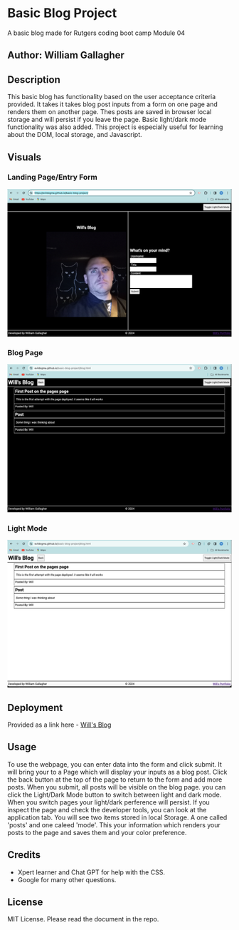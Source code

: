 # Basic Blog Project
A basic blog made for Rutgers coding boot camp Module 04

## Author: William  Gallagher


## Description

This basic blog has functionality based on the user acceptance criteria provided. It takes it takes blog post inputs from a form on one page and renders them on another page. Thes posts are saved in browser local storage and will persist if you leave the page. Basic light/dark mode functionality was also added. This project is especially useful for learning about the DOM, local storage, and Javascript.

## Visuals

### Landing Page/Entry Form
<img src="./assets/landing.png" >

###  Blog Page
<img src="./assets/blog.png" >

### Light Mode
<img src="./assets/light.png" >

## Deployment

Provided as a link here - [Will's Blog](https://evildogma.github.io/basic-blog-project/)

## Usage

To use the webpage, you can enter data into the form and click submit. It will bring your to a Page which will display your inputs as a blog post. Click the back button at the top of the page to return to the form and add more posts. When you submit, all posts will be visible on the blog page. you can click the Light/Dark Mode button to switch between light and dark mode. When you switch pages your light/dark perference will persist. If you inspect the page and check the developer tools, you can look at the application tab. You will see two items stored in local Storage. A one called 'posts' and one caleed 'mode'. This your information which renders your posts to the page and saves them and your color preference.

## Credits

- Xpert learner and Chat GPT for help with the CSS. 
- Google for many other questions.

## License

MIT License. Please read the document in the repo.
